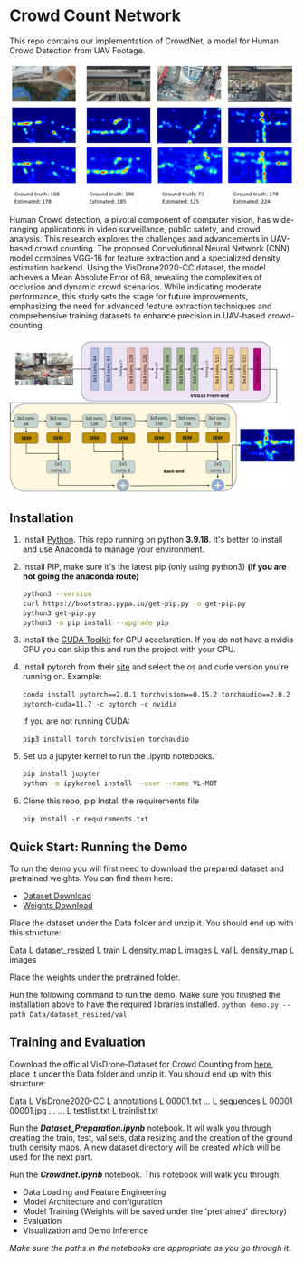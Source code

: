 # Crowd Count Network

This repo contains our implementation of CrowdNet, a model for Human Crowd Detection from UAV Footage.

![results](img/CrowdNet_Results.png)

Human Crowd detection, a pivotal component of computer vision, has wide-ranging applications in video surveillance, public safety, and crowd analysis. This research explores the challenges and advancements in UAV-based crowd counting. The proposed Convolutional Neural Network (CNN) model combines VGG-16 for feature extraction and a specialized density estimation backend. Using the VisDrone2020-CC dataset, the model achieves a Mean Absolute Error of 68, revealing the complexities of occlusion and dynamic crowd scenarios. While indicating moderate performance, this study sets the stage for future improvements, emphasizing the need for advanced feature extraction techniques and comprehensive training datasets to enhance precision in UAV-based crowd-counting.

![Architecture](img/architecture.png)

## Installation

1. Install [Python](https://www.python.org/downloads/). This repo running on python **3.9.18**. It's better to install and use Anaconda to manage your environment.
2. Install PIP, make sure it's the latest pip (only using python3) **(if you are not going the anaconda route)**

   ```bash
   python3 --version
   curl https://bootstrap.pypa.io/get-pip.py -o get-pip.py
   python3 get-pip.py
   python3 -m pip install --upgrade pip
   ```

3. Install the [CUDA Toolkit](https://developer.nvidia.com/cuda-toolkit) for GPU accelaration. If you do not have a nvidia GPU you can skip this and run the project with your CPU.
4. Install pytorch from their [site](https://pytorch.org/) and select the os and cude version you're running on. Example:

   `conda install pytorch==2.0.1 torchvision==0.15.2 torchaudio==2.0.2 pytorch-cuda=11.7 -c pytorch -c nvidia`

   If you are not running CUDA:

   `pip3 install torch torchvision torchaudio`
5. Set up a jupyter kernel to run the .ipynb notebooks.

   ```bash
   pip install jupyter
   python -m ipykernel install --user --name VL-MOT
   ```

6. Clone this repo, pip Install the requirements file

   `pip install -r requirements.txt`

## Quick Start: Running the Demo

To run the demo you will first need to download the prepared dataset and pretrained weights. You can find them here:

- [Dataset Download](https://kuacae-my.sharepoint.com/:u:/g/personal/100044982_ku_ac_ae/EVhf9Lp9B9xIlUFZCDJ9x40BvZpfq6QHWPSASYep4jT1qA?e=MhJIbi)
- [Weights Download](https://kuacae-my.sharepoint.com/:u:/g/personal/100044982_ku_ac_ae/EWgZ_4Qshw5GvvW4yJ3nD3sBKO7XjMQpgq1_fyTRGT2FOw?e=HxnGQO)

Place the dataset under the Data folder and unzip it. You should end up with this structure:

Data
   L dataset_resized
      L train
         L density_map
         L images
      L val
         L density_map
         L images

Place the weights under the pretrained folder.

Run the following command to run the demo. Make sure you finished the installation above to have the required libraries installed.
`python demo.py --path Data/dataset_resized/val`

## Training and Evaluation

Download the official VisDrone-Dataset for Crowd Counting from [here](https://github.com/VisDrone/VisDrone-Dataset), place it under the Data folder and unzip it. You should end up with this structure:

Data
   L VisDrone2020-CC
      L annotations
         L 00001.txt
         ...
      L sequences
         L 00001
            00001.jpg
            ...
         ...
      L testlist.txt
      L trainlist.txt

Run the ***Dataset_Preparation.ipynb*** notebook. It wil walk you through creating the train, test, val sets, data resizing and the creation of the ground truth density maps. A new dataset directory will be created which will be used for the next part.

Run the ***Crowdnet.ipynb*** notebook. This notebook will walk you through:

- Data Loading and Feature Engineering
- Model Architecture and configuration
- Model Training (Weights will be saved under the 'pretrained' directory)
- Evaluation
- Visualization and Demo Inference

*Make sure the paths in the notebooks are appropriate as you go through it*.
